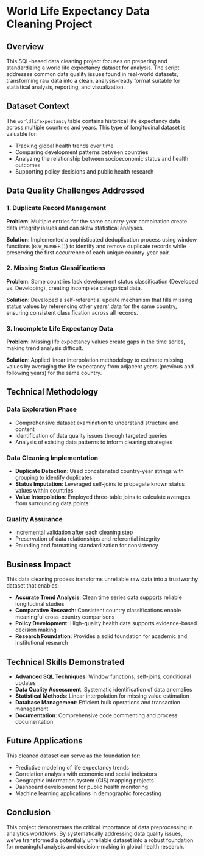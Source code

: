# World Life Expectancy Data Cleaning Project

## Overview

This SQL-based data cleaning project focuses on preparing and standardizing a world life expectancy dataset for analysis. The script addresses common data quality issues found in real-world datasets, transforming raw data into a clean, analysis-ready format suitable for statistical analysis, reporting, and visualization.

## Dataset Context

The `worldlifexpectancy` table contains historical life expectancy data across multiple countries and years. This type of longitudinal dataset is valuable for:
- Tracking global health trends over time
- Comparing development patterns between countries
- Analyzing the relationship between socioeconomic status and health outcomes
- Supporting policy decisions and public health research

## Data Quality Challenges Addressed

### 1. Duplicate Record Management
**Problem**: Multiple entries for the same country-year combination create data integrity issues and can skew statistical analyses.

**Solution**: Implemented a sophisticated deduplication process using window functions (`ROW_NUMBER()`) to identify and remove duplicate records while preserving the first occurrence of each unique country-year pair.

### 2. Missing Status Classifications
**Problem**: Some countries lack development status classification (Developed vs. Developing), creating incomplete categorical data.

**Solution**: Developed a self-referential update mechanism that fills missing status values by referencing other years' data for the same country, ensuring consistent classification across all records.

### 3. Incomplete Life Expectancy Data
**Problem**: Missing life expectancy values create gaps in the time series, making trend analysis difficult.

**Solution**: Applied linear interpolation methodology to estimate missing values by averaging the life expectancy from adjacent years (previous and following years) for the same country.

## Technical Methodology

### Data Exploration Phase
- Comprehensive dataset examination to understand structure and content
- Identification of data quality issues through targeted queries
- Analysis of existing data patterns to inform cleaning strategies

### Data Cleaning Implementation
- **Duplicate Detection**: Used concatenated country-year strings with grouping to identify duplicates
- **Status Imputation**: Leveraged self-joins to propagate known status values within countries
- **Value Interpolation**: Employed three-table joins to calculate averages from surrounding data points

### Quality Assurance
- Incremental validation after each cleaning step
- Preservation of data relationships and referential integrity
- Rounding and formatting standardization for consistency

## Business Impact

This data cleaning process transforms unreliable raw data into a trustworthy dataset that enables:

- **Accurate Trend Analysis**: Clean time series data supports reliable longitudinal studies
- **Comparative Research**: Consistent country classifications enable meaningful cross-country comparisons
- **Policy Development**: High-quality health data supports evidence-based decision making
- **Research Foundation**: Provides a solid foundation for academic and institutional research

## Technical Skills Demonstrated

- **Advanced SQL Techniques**: Window functions, self-joins, conditional updates
- **Data Quality Assessment**: Systematic identification of data anomalies
- **Statistical Methods**: Linear interpolation for missing value estimation
- **Database Management**: Efficient bulk operations and transaction management
- **Documentation**: Comprehensive code commenting and process documentation

## Future Applications

This cleaned dataset can serve as the foundation for:
- Predictive modeling of life expectancy trends
- Correlation analysis with economic and social indicators
- Geographic information system (GIS) mapping projects
- Dashboard development for public health monitoring
- Machine learning applications in demographic forecasting

## Conclusion

This project demonstrates the critical importance of data preprocessing in analytics workflows. By systematically addressing data quality issues, we've transformed a potentially unreliable dataset into a robust foundation for meaningful analysis and decision-making in global health research.
